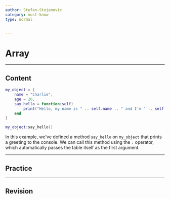 ```yaml
---
author: Stefan-Stojanovic
category: must-know
type: normal


---
```


# Array

---
## Content


```lua
my_object = {
    name = "Charlie",
    age = 20,
    say_hello = function(self)
        print("Hello, my name is " .. self.name .. " and I'm " .. self.age .. " years old.")
    end
}

my_object:say_hello()
```

In this example, we've defined a method `say_hello` on `my_object` that prints a greeting to the console. We can call this method using the `:` operator, which automatically passes the table itself as the first argument.

---
## Practice



---
## Revision

